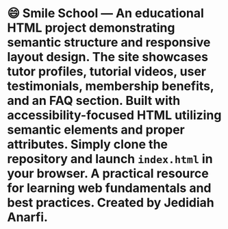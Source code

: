 # 😄 Smile School — An educational HTML project demonstrating semantic structure and responsive layout design. The site showcases tutor profiles, tutorial videos, user testimonials, membership benefits, and an FAQ section. Built with accessibility-focused HTML utilizing semantic elements and proper attributes. Simply clone the repository and launch `index.html` in your browser. A practical resource for learning web fundamentals and best practices. Created by Jedidiah Anarfi.